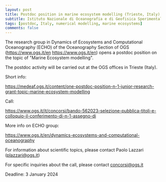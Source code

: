 ```yaml
---
layout: post
title: Postdoc position in marine ecosystem modelling (Trieste, Italy)
subtitle: Istituto Nazionale di Oceanografia e di Geofisica Sperimentale - OGS
tags: [postdoc, Italy, numerical modelling, marine ecosystems]
comments: false
---
```

The research group in Dynamics of Ecosystems and Computational
Oceanography (ECHO) of the Oceanography Section of OGS
(https://www.ogs.it/en <https://www.ogs.it/en>) opens a postdoc position on
the topic of "Marine Ecosystem modelling".

The postdoc activity will be carried out at the OGS offices in Trieste
(Italy).

Short info:

https://medeaf.ogs.it/content/one-postdoc-position-n-1-junior-research-grant-topic-marine-ecosystem-modelling

Call:

https://www.ogs.it/it/concorsi/bando-562023-selezione-pubblica-titoli-e-colloquio-il-conferimento-di-n-1-assegno-di

More info on ECHO group:

https://www.ogs.it/en/dynamics-ecosystems-and-computational-oceanography

For information about scientific topics, please contact Paolo Lazzari
(plazzari@ogs.it)

For specific inquiries about the call, please contact concorsi@ogs.it

Deadline: 3 January 2024
